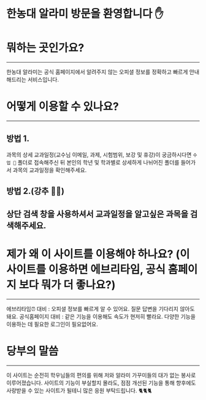 # 한농대 알라미 방문을 환영합니다 ✋

# 뭐하는 곳인가요? 
___________________
한농대 알라미는 공식 홈페이지에서 알려주지 않는 오피셜 정보를 정확하고 빠르게 안내해드리는 서비스입니다.

# 어떻게 이용할 수 있나요?
__________________________
## 방법 1.  
과목의 상세 교과일정(교수님 이메일, 과제, 시험범위, 보강 및 휴강)이 궁금하시다면 `수업 📁` 폴더로 접속해주신 뒤 본인의 학년 및 학과별로 상세하게 나뉘어진 폴더를 들어가서 과목의 교과일정을 확인해주세요. 
## 방법 2.(강추 👍🏻)
상단 검색 창을 사용하셔서 교과일정을 알고싶은 과목을 검색해주세요. 
-----------------------------
# 제가 왜 이 사이트를 이용해야 하나요? (이 사이트를 이용하면 에브리타임, 공식 홈페이지 보다 뭐가 더 좋나요?)
-----------------------------------------------------------------------------------------------
에브리타임⏰ 대비 : 오피셜 정보를 빠르게 알 수 있어요. 질문 답변을 기다리지 않아도 돼요.
공식홈페이지 대비 : 같은 기능을 이용해도 속도가 현저히 빨라요. 다양한 기능을 이용하는 데 필요한 로그인이 필요없어요.
# 당부의 말씀
------------------
이 사이트는 순전히 학우님들의 편의를 위해 저와 알라미 가꾸미들의 대가 없는 봉사로 이루어졌습니다. 사이트의 기능이 부실할지 몰라도, 점점 개선된 기능을 통해 향후에도 사랑받을 수 있는 사이트가 될테니 많은 응원 부탁드립니다. 🐈🐈🐈





